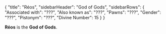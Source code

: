 {
	"title": "Réos",
	"sidebarHeader": "God of Gods",
	"sidebarRows": {
		"Associated with": "???",
		"Also known as": "???",
		"Pawns": "???",
		"Gender": "???",
		"Pistonym": "???",
		"Divine Number": 15
	}
}

**Réos** is the **God of Gods**.